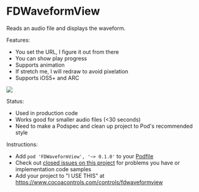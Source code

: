 FDWaveformView
==============

Reads an audio file and displays the waveform.

Features:

  * You set the URL, I figure it out from there
  * You can show play progress
  * Supports animation
  * If stretch me, I will redraw to avoid pixelation
  * Supports iOS5+ and ARC

<img src="http://i.imgur.com/ZfSpUw3.png">

Status:

  * Used in production code
  * Works good for smaller audio files (<30 seconds)
  * Need to make a Podspec and clean up project to Pod's recommended style

Instructions:

  * Add `pod 'FDWaveformView', '~> 0.1.0'` to your <a href="https://github.com/AFNetworking/AFNetworking/wiki/Getting-Started-with-AFNetworking">Podfile</a>
  * Check out <a href="https://github.com/fulldecent/FDWaveformView/issues?page=1&state=closed">closed issues on this project</a> for problems you have or implementation code samples 
  * Add your project to "I USE THIS" at https://www.cocoacontrols.com/controls/fdwaveformview
